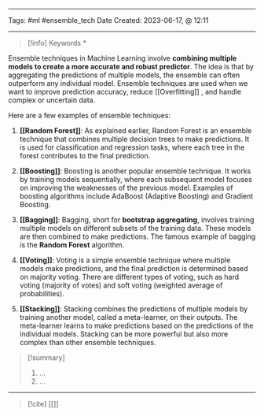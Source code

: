 -----------------------
Tags: #ml #ensemble_tech 
Date Created:  2023-06-17, @ 12:11

---
>[!info] Keywords
>*


Ensemble techniques in Machine Learning involve **combining multiple models to create a more accurate and robust predictor**. The idea is that by aggregating the predictions of multiple models, the ensemble can often outperform any individual model. Ensemble techniques are used when we want to improve prediction accuracy, reduce 
[[Overfitting]] , and handle complex or uncertain data.

Here are a few examples of ensemble techniques:

1. **[[Random Forest]]**: As explained earlier, Random Forest is an ensemble technique that combines multiple decision trees to make predictions. It is used for classification and regression tasks, where each tree in the forest contributes to the final prediction.
    
2. **[[Boosting]]**: Boosting is another popular ensemble technique. It works by training models sequentially, where each subsequent model focuses on improving the weaknesses of the previous model. Examples of boosting algorithms include AdaBoost (Adaptive Boosting) and Gradient Boosting.
    
3. **[[Bagging]]**: Bagging, short for **bootstrap aggregating**, involves training multiple models on different subsets of the training data. These models are then combined to make predictions. The famous example of bagging is the **Random Forest** algorithm.
    
4. **[[Voting]]**: Voting is a simple ensemble technique where multiple models make predictions, and the final prediction is determined based on majority voting. There are different types of voting, such as hard voting (majority of votes) and soft voting (weighted average of probabilities).
    
5. **[[Stacking]]**: Stacking combines the predictions of multiple models by training another model, called a meta-learner, on their outputs. The meta-learner learns to make predictions based on the predictions of the individual models. Stacking can be more powerful but also more complex than other ensemble techniques.












>[!summary] 
>1. ...
>2. ...

----
>[!cite]
> [[]]
> []()

